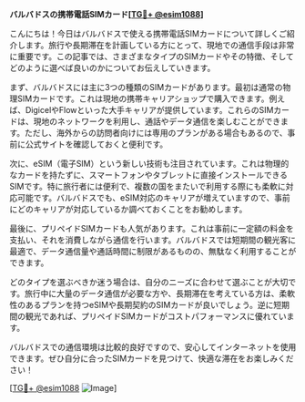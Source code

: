 **バルバドスの携帯電話SIMカード[[TG💪+ @esim1088](https://t.me/s/esim1088)]**

こんにちは！今日はバルバドスで使える携帯電話SIMカードについて詳しくご紹介します。旅行や長期滞在を計画している方にとって、現地での通信手段は非常に重要です。この記事では、さまざまなタイプのSIMカードやその特徴、そしてどのように選べば良いのかについてお伝えしていきます。

まず、バルバドスには主に3つの種類のSIMカードがあります。最初は通常の物理SIMカードです。これは現地の携帯キャリアショップで購入できます。例えば、DigicelやFlowといった大手キャリアが提供しています。これらのSIMカードは、現地のネットワークを利用し、通話やデータ通信を楽しむことができます。ただし、海外からの訪問者向けには専用のプランがある場合もあるので、事前に公式サイトを確認しておくと便利です。

次に、eSIM（電子SIM）という新しい技術も注目されています。これは物理的なカードを持たずに、スマートフォンやタブレットに直接インストールできるSIMです。特に旅行者には便利で、複数の国をまたいで利用する際にも柔軟に対応可能です。バルバドスでも、eSIM対応のキャリアが増えていますので、事前にどのキャリアが対応しているか調べておくことをお勧めします。

最後に、プリペイドSIMカードも人気があります。これは事前に一定額の料金を支払い、それを消費しながら通信を行います。バルバドスでは短期間の観光客に最適で、データ通信量や通話時間に制限があるものの、無駄なく利用することができます。

どのタイプを選ぶべきか迷う場合は、自分のニーズに合わせて選ぶことが大切です。旅行中に大量のデータ通信が必要な方や、長期滞在を考えている方は、柔軟性のあるプランを持つeSIMや長期契約のSIMカードが良いでしょう。逆に短期間の観光であれば、プリペイドSIMカードがコストパフォーマンスに優れています。

バルバドスでの通信環境は比較的良好ですので、安心してインターネットを使用できます。ぜひ自分に合ったSIMカードを見つけて、快適な滞在をお楽しみください！

[[TG💪+ @esim1088](https://t.me/s/esim1088) ![Image](https://i.postimg.cc/Y0z9fWf4/image.png)]